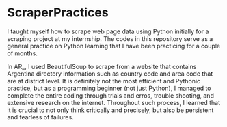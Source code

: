 # ScraperPractices
I taught myself how to scrape web page data using Python initially for a scraping project at my internship. The codes in this repository serve as a general practice on Python learning that I have been practicing for a couple of months. 

In AR_, I used BeautifulSoup to scrape from a website that contains Argentina directory information such as country code and area code that are at district level. It is definitely not the most efficient and Pythonic practice, but as a programming beginner (not just Python), I managed to complete the entire coding through trials and erros, trouble shooting, and extensive research on the internet. Throughout such process, I learned that it is crucial to not only think critically and precisely, but also be persistent and fearless of failures.   
